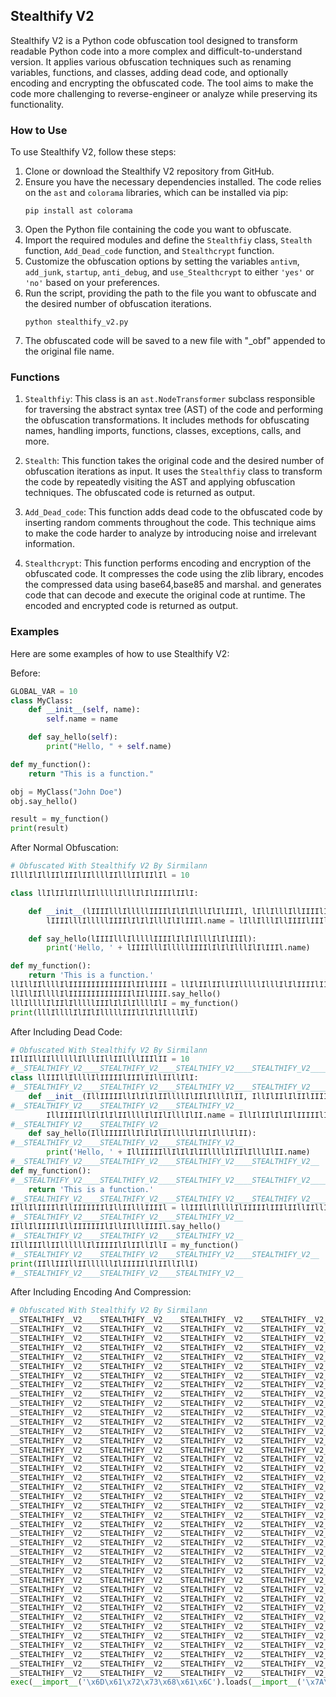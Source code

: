 ## Stealthify V2

Stealthify V2 is a Python code obfuscation tool designed to transform readable Python code into a more complex and difficult-to-understand version. It applies various obfuscation techniques such as renaming variables, functions, and classes, adding dead code, and optionally encoding and encrypting the obfuscated code. The tool aims to make the code more challenging to reverse-engineer or analyze while preserving its functionality.

### How to Use

To use Stealthify V2, follow these steps:

1. Clone or download the Stealthify V2 repository from GitHub.
2. Ensure you have the necessary dependencies installed. The code relies on the `ast` and `colorama` libraries, which can be installed via pip:
   ```
   pip install ast colorama
   ```
3. Open the Python file containing the code you want to obfuscate.
4. Import the required modules and define the `Stealthfiy` class, `Stealth` function, `Add_Dead_code` function, and `Stealthcrypt` function.
5. Customize the obfuscation options by setting the variables `antivm`, `add_junk`, `startup`, `anti_debug`, and `use_Stealthcrypt` to either `'yes'` or `'no'` based on your preferences.
6. Run the script, providing the path to the file you want to obfuscate and the desired number of obfuscation iterations.
   ```
   python stealthify_v2.py
   ```
7. The obfuscated code will be saved to a new file with "_obf" appended to the original file name.

### Functions

1. `Stealthfiy`: This class is an `ast.NodeTransformer` subclass responsible for traversing the abstract syntax tree (AST) of the code and performing the obfuscation transformations.
It includes methods for obfuscating names, handling imports, functions, classes, exceptions, calls, and more.

3. `Stealth`: This function takes the original code and the desired number of obfuscation iterations as input. It uses the `Stealthfiy` class to transform the code by repeatedly visiting the AST and applying obfuscation techniques. The obfuscated code is returned as output.

4. `Add_Dead_code`: This function adds dead code to the obfuscated code by inserting random comments throughout the code. This technique aims to make the code harder to analyze by introducing noise and irrelevant information.

5. `Stealthcrypt`: This function performs encoding and encryption of the obfuscated code. It compresses the code using the zlib library, encodes the compressed data using base64,base85 and marshal. and generates code that can decode and execute the original code at runtime. The encoded and encrypted code is returned as output.

### Examples

Here are some examples of how to use Stealthify V2:

Before:
```python
GLOBAL_VAR = 10
class MyClass:
    def __init__(self, name):
        self.name = name

    def say_hello(self):
        print("Hello, " + self.name)

def my_function():
    return "This is a function."

obj = MyClass("John Doe")
obj.say_hello()

result = my_function()
print(result)
```
After Normal Obfuscation:
```python
# Obfuscated With Stealthify V2 By Sirmilann
IlllIlIllIIlIIIlIIllllIIlllIIlIIlIl = 10

class llIlIIlIIllIIlllllIlllIlIlIIIIlIIlI:

    def __init__(lIIIIlllIlllllIIIIlIlIlIlllIlIlIIIl, lIllIlllIllIIIIlIIIllIIIIIlIIllIIlI):
        lIIIIlllIlllllIIIIlIlIlIlllIlIlIIIl.name = lIllIlllIllIIIIlIIIllIIIIIlIIllIIlI

    def say_hello(lIIIIlllIlllllIIIIlIlIlIlllIlIlIIIl):
        print('Hello, ' + lIIIIlllIlllllIIIIlIlIlIlllIlIlIIIl.name)

def my_function():
    return 'This is a function.'
llIllIIllllIlIIIIIIIIIIIIIIlIIlIIII = llIlIIlIIllIIlllllIlllIlIlIIIIlIIlI('John Doe')
llIllIIllllIlIIIIIIIIIIIIIIlIIlIIII.say_hello()
lllIllllIlIIlIlllllIIIlIlIlIllllIlI = my_function()
print(lllIllllIlIIlIlllllIIIlIlIlIllllIlI)
```
After Including Dead Code:
```python
# Obfuscated With Stealthify V2 By Sirmilann
IIlIIllIIllllllIlllIIllIIllllIIIlII = 10
#__STEALTHIFY_V2____STEALTHIFY_V2____STEALTHIFY_V2____STEALTHIFY_V2____STEALTHIFY_V2__
class llIIIllIllllIlIIIIIlIIIlIIllIIllIlI:
#__STEALTHIFY_V2____STEALTHIFY_V2____STEALTHIFY_V2____STEALTHIFY_V2____STEALTHIFY_V2__
    def __init__(IllIIIIIllIlIlIlIIllllIlIIlIlllIlII, IllIlIIlIlIIlIIIIIlIIIIIlIlIlIIIIll):
#__STEALTHIFY_V2____STEALTHIFY_V2____STEALTHIFY_V2__
        IllIIIIIllIlIlIlIIllllIlIIlIlllIlII.name = IllIlIIlIlIIlIIIIIlIIIIIlIlIlIIIIll
#__STEALTHIFY_V2____STEALTHIFY_V2__
    def say_hello(IllIIIIIllIlIlIlIIllllIlIIlIlllIlII):
#__STEALTHIFY_V2____STEALTHIFY_V2____STEALTHIFY_V2__
        print('Hello, ' + IllIIIIIllIlIlIlIIllllIlIIlIlllIlII.name)
#__STEALTHIFY_V2____STEALTHIFY_V2____STEALTHIFY_V2____STEALTHIFY_V2__
def my_function():
#__STEALTHIFY_V2____STEALTHIFY_V2____STEALTHIFY_V2____STEALTHIFY_V2____STEALTHIFY_V2__
    return 'This is a function.'
#__STEALTHIFY_V2____STEALTHIFY_V2____STEALTHIFY_V2____STEALTHIFY_V2____STEALTHIFY_V2__
IIllIlIIIIlIllIIIIIIIlIllIIlllIIIIl = llIIIllIllllIlIIIIIlIIIlIIllIIllIlI('John Doe')
#__STEALTHIFY_V2____STEALTHIFY_V2____STEALTHIFY_V2__
IIllIlIIIIlIllIIIIIIIlIllIIlllIIIIl.say_hello()
#__STEALTHIFY_V2____STEALTHIFY_V2____STEALTHIFY_V2__
IIllIIIllIIllllllIlIIIIIlIlIIllIllI = my_function()
#__STEALTHIFY_V2____STEALTHIFY_V2____STEALTHIFY_V2____STEALTHIFY_V2__
print(IIllIIIllIIllllllIlIIIIIlIlIIllIllI)
#__STEALTHIFY_V2____STEALTHIFY_V2____STEALTHIFY_V2__
```
After Including Encoding And Compression:
```python
# Obfuscated With Stealthify V2 By Sirmilann
__STEALTHIFY__V2____STEALTHIFY__V2____STEALTHIFY__V2____STEALTHIFY__V2____STEALTHIFY__V2____STEALTHIFY__V2____STEALTHIFY__V2____STEALTHIFY__V2____STEALTHIFY__V2____STEALTHIFY__V2____STEALTHIFY__V2____STEALTHIFY__V2____STEALTHIFY__V2____STEALTHIFY__V2____STEALTHIFY__V2__ = ""
__STEALTHIFY__V2____STEALTHIFY__V2____STEALTHIFY__V2____STEALTHIFY__V2____STEALTHIFY__V2____STEALTHIFY__V2____STEALTHIFY__V2____STEALTHIFY__V2____STEALTHIFY__V2____STEALTHIFY__V2____STEALTHIFY__V2____STEALTHIFY__V2____STEALTHIFY__V2____STEALTHIFY__V2____STEALTHIFY__V2__ += "YyR8JD15JC"
__STEALTHIFY__V2____STEALTHIFY__V2____STEALTHIFY__V2____STEALTHIFY__V2____STEALTHIFY__V2____STEALTHIFY__V2____STEALTHIFY__V2____STEALTHIFY__V2____STEALTHIFY__V2____STEALTHIFY__V2____STEALTHIFY__V2____STEALTHIFY__V2____STEALTHIFY__V2____STEALTHIFY__V2____STEALTHIFY__V2__ += "1ANDVIXm5Z"
__STEALTHIFY__V2____STEALTHIFY__V2____STEALTHIFY__V2____STEALTHIFY__V2____STEALTHIFY__V2____STEALTHIFY__V2____STEALTHIFY__V2____STEALTHIFY__V2____STEALTHIFY__V2____STEALTHIFY__V2____STEALTHIFY__V2____STEALTHIFY__V2____STEALTHIFY__V2____STEALTHIFY__V2____STEALTHIFY__V2__ += "NnRfYGcpOT"
__STEALTHIFY__V2____STEALTHIFY__V2____STEALTHIFY__V2____STEALTHIFY__V2____STEALTHIFY__V2____STEALTHIFY__V2____STEALTHIFY__V2____STEALTHIFY__V2____STEALTHIFY__V2____STEALTHIFY__V2____STEALTHIFY__V2____STEALTHIFY__V2____STEALTHIFY__V2____STEALTHIFY__V2____STEALTHIFY__V2__ += "dtQT0zdCVP"
__STEALTHIFY__V2____STEALTHIFY__V2____STEALTHIFY__V2____STEALTHIFY__V2____STEALTHIFY__V2____STEALTHIFY__V2____STEALTHIFY__V2____STEALTHIFY__V2____STEALTHIFY__V2____STEALTHIFY__V2____STEALTHIFY__V2____STEALTHIFY__V2____STEALTHIFY__V2____STEALTHIFY__V2____STEALTHIFY__V2__ += "Tm1GU2BhI0"
__STEALTHIFY__V2____STEALTHIFY__V2____STEALTHIFY__V2____STEALTHIFY__V2____STEALTHIFY__V2____STEALTHIFY__V2____STEALTHIFY__V2____STEALTHIFY__V2____STEALTHIFY__V2____STEALTHIFY__V2____STEALTHIFY__V2____STEALTHIFY__V2____STEALTHIFY__V2____STEALTHIFY__V2____STEALTHIFY__V2__ += "I7O3AtPHpo"
__STEALTHIFY__V2____STEALTHIFY__V2____STEALTHIFY__V2____STEALTHIFY__V2____STEALTHIFY__V2____STEALTHIFY__V2____STEALTHIFY__V2____STEALTHIFY__V2____STEALTHIFY__V2____STEALTHIFY__V2____STEALTHIFY__V2____STEALTHIFY__V2____STEALTHIFY__V2____STEALTHIFY__V2____STEALTHIFY__V2__ += "JTgkXnhhWE"
__STEALTHIFY__V2____STEALTHIFY__V2____STEALTHIFY__V2____STEALTHIFY__V2____STEALTHIFY__V2____STEALTHIFY__V2____STEALTHIFY__V2____STEALTHIFY__V2____STEALTHIFY__V2____STEALTHIFY__V2____STEALTHIFY__V2____STEALTHIFY__V2____STEALTHIFY__V2____STEALTHIFY__V2____STEALTHIFY__V2__ += "c/cUBPXnk4"
__STEALTHIFY__V2____STEALTHIFY__V2____STEALTHIFY__V2____STEALTHIFY__V2____STEALTHIFY__V2____STEALTHIFY__V2____STEALTHIFY__V2____STEALTHIFY__V2____STEALTHIFY__V2____STEALTHIFY__V2____STEALTHIFY__V2____STEALTHIFY__V2____STEALTHIFY__V2____STEALTHIFY__V2____STEALTHIFY__V2__ += "Vkx0b2F1Q0"
__STEALTHIFY__V2____STEALTHIFY__V2____STEALTHIFY__V2____STEALTHIFY__V2____STEALTHIFY__V2____STEALTHIFY__V2____STEALTHIFY__V2____STEALTHIFY__V2____STEALTHIFY__V2____STEALTHIFY__V2____STEALTHIFY__V2____STEALTHIFY__V2____STEALTHIFY__V2____STEALTHIFY__V2____STEALTHIFY__V2__ += "I+QzEtR0dG"
__STEALTHIFY__V2____STEALTHIFY__V2____STEALTHIFY__V2____STEALTHIFY__V2____STEALTHIFY__V2____STEALTHIFY__V2____STEALTHIFY__V2____STEALTHIFY__V2____STEALTHIFY__V2____STEALTHIFY__V2____STEALTHIFY__V2____STEALTHIFY__V2____STEALTHIFY__V2____STEALTHIFY__V2____STEALTHIFY__V2__ += "cnp3UFohUD"
__STEALTHIFY__V2____STEALTHIFY__V2____STEALTHIFY__V2____STEALTHIFY__V2____STEALTHIFY__V2____STEALTHIFY__V2____STEALTHIFY__V2____STEALTHIFY__V2____STEALTHIFY__V2____STEALTHIFY__V2____STEALTHIFY__V2____STEALTHIFY__V2____STEALTHIFY__V2____STEALTHIFY__V2____STEALTHIFY__V2__ += "YwLXJOJFR9"
__STEALTHIFY__V2____STEALTHIFY__V2____STEALTHIFY__V2____STEALTHIFY__V2____STEALTHIFY__V2____STEALTHIFY__V2____STEALTHIFY__V2____STEALTHIFY__V2____STEALTHIFY__V2____STEALTHIFY__V2____STEALTHIFY__V2____STEALTHIFY__V2____STEALTHIFY__V2____STEALTHIFY__V2____STEALTHIFY__V2__ += "cFk8TXdoZn"
__STEALTHIFY__V2____STEALTHIFY__V2____STEALTHIFY__V2____STEALTHIFY__V2____STEALTHIFY__V2____STEALTHIFY__V2____STEALTHIFY__V2____STEALTHIFY__V2____STEALTHIFY__V2____STEALTHIFY__V2____STEALTHIFY__V2____STEALTHIFY__V2____STEALTHIFY__V2____STEALTHIFY__V2____STEALTHIFY__V2__ += "lTUHlKckJq"
__STEALTHIFY__V2____STEALTHIFY__V2____STEALTHIFY__V2____STEALTHIFY__V2____STEALTHIFY__V2____STEALTHIFY__V2____STEALTHIFY__V2____STEALTHIFY__V2____STEALTHIFY__V2____STEALTHIFY__V2____STEALTHIFY__V2____STEALTHIFY__V2____STEALTHIFY__V2____STEALTHIFY__V2____STEALTHIFY__V2__ += "X0xMbjhwfH"
__STEALTHIFY__V2____STEALTHIFY__V2____STEALTHIFY__V2____STEALTHIFY__V2____STEALTHIFY__V2____STEALTHIFY__V2____STEALTHIFY__V2____STEALTHIFY__V2____STEALTHIFY__V2____STEALTHIFY__V2____STEALTHIFY__V2____STEALTHIFY__V2____STEALTHIFY__V2____STEALTHIFY__V2____STEALTHIFY__V2__ += "FOV0M9d2Bn"
__STEALTHIFY__V2____STEALTHIFY__V2____STEALTHIFY__V2____STEALTHIFY__V2____STEALTHIFY__V2____STEALTHIFY__V2____STEALTHIFY__V2____STEALTHIFY__V2____STEALTHIFY__V2____STEALTHIFY__V2____STEALTHIFY__V2____STEALTHIFY__V2____STEALTHIFY__V2____STEALTHIFY__V2____STEALTHIFY__V2__ += "cjt2aHpubz"
__STEALTHIFY__V2____STEALTHIFY__V2____STEALTHIFY__V2____STEALTHIFY__V2____STEALTHIFY__V2____STEALTHIFY__V2____STEALTHIFY__V2____STEALTHIFY__V2____STEALTHIFY__V2____STEALTHIFY__V2____STEALTHIFY__V2____STEALTHIFY__V2____STEALTHIFY__V2____STEALTHIFY__V2____STEALTHIFY__V2__ += "R4cGtvUVdX"
__STEALTHIFY__V2____STEALTHIFY__V2____STEALTHIFY__V2____STEALTHIFY__V2____STEALTHIFY__V2____STEALTHIFY__V2____STEALTHIFY__V2____STEALTHIFY__V2____STEALTHIFY__V2____STEALTHIFY__V2____STEALTHIFY__V2____STEALTHIFY__V2____STEALTHIFY__V2____STEALTHIFY__V2____STEALTHIFY__V2__ += "cUk4b3JlKW"
__STEALTHIFY__V2____STEALTHIFY__V2____STEALTHIFY__V2____STEALTHIFY__V2____STEALTHIFY__V2____STEALTHIFY__V2____STEALTHIFY__V2____STEALTHIFY__V2____STEALTHIFY__V2____STEALTHIFY__V2____STEALTHIFY__V2____STEALTHIFY__V2____STEALTHIFY__V2____STEALTHIFY__V2____STEALTHIFY__V2__ += "luWEdBSndF"
__STEALTHIFY__V2____STEALTHIFY__V2____STEALTHIFY__V2____STEALTHIFY__V2____STEALTHIFY__V2____STEALTHIFY__V2____STEALTHIFY__V2____STEALTHIFY__V2____STEALTHIFY__V2____STEALTHIFY__V2____STEALTHIFY__V2____STEALTHIFY__V2____STEALTHIFY__V2____STEALTHIFY__V2____STEALTHIFY__V2__ += "eXJoKyVMQS"
__STEALTHIFY__V2____STEALTHIFY__V2____STEALTHIFY__V2____STEALTHIFY__V2____STEALTHIFY__V2____STEALTHIFY__V2____STEALTHIFY__V2____STEALTHIFY__V2____STEALTHIFY__V2____STEALTHIFY__V2____STEALTHIFY__V2____STEALTHIFY__V2____STEALTHIFY__V2____STEALTHIFY__V2____STEALTHIFY__V2__ += "tgPCVfNGU5"
__STEALTHIFY__V2____STEALTHIFY__V2____STEALTHIFY__V2____STEALTHIFY__V2____STEALTHIFY__V2____STEALTHIFY__V2____STEALTHIFY__V2____STEALTHIFY__V2____STEALTHIFY__V2____STEALTHIFY__V2____STEALTHIFY__V2____STEALTHIFY__V2____STEALTHIFY__V2____STEALTHIFY__V2____STEALTHIFY__V2__ += "R358Zmg9eX"
__STEALTHIFY__V2____STEALTHIFY__V2____STEALTHIFY__V2____STEALTHIFY__V2____STEALTHIFY__V2____STEALTHIFY__V2____STEALTHIFY__V2____STEALTHIFY__V2____STEALTHIFY__V2____STEALTHIFY__V2____STEALTHIFY__V2____STEALTHIFY__V2____STEALTHIFY__V2____STEALTHIFY__V2____STEALTHIFY__V2__ += "tKeVBYKVU8"
__STEALTHIFY__V2____STEALTHIFY__V2____STEALTHIFY__V2____STEALTHIFY__V2____STEALTHIFY__V2____STEALTHIFY__V2____STEALTHIFY__V2____STEALTHIFY__V2____STEALTHIFY__V2____STEALTHIFY__V2____STEALTHIFY__V2____STEALTHIFY__V2____STEALTHIFY__V2____STEALTHIFY__V2____STEALTHIFY__V2__ += "WG8oQ0QqJE"
__STEALTHIFY__V2____STEALTHIFY__V2____STEALTHIFY__V2____STEALTHIFY__V2____STEALTHIFY__V2____STEALTHIFY__V2____STEALTHIFY__V2____STEALTHIFY__V2____STEALTHIFY__V2____STEALTHIFY__V2____STEALTHIFY__V2____STEALTHIFY__V2____STEALTHIFY__V2____STEALTHIFY__V2____STEALTHIFY__V2__ += "8jO3laRSg7"
__STEALTHIFY__V2____STEALTHIFY__V2____STEALTHIFY__V2____STEALTHIFY__V2____STEALTHIFY__V2____STEALTHIFY__V2____STEALTHIFY__V2____STEALTHIFY__V2____STEALTHIFY__V2____STEALTHIFY__V2____STEALTHIFY__V2____STEALTHIFY__V2____STEALTHIFY__V2____STEALTHIFY__V2____STEALTHIFY__V2__ += "WnIxSWoyM2"
__STEALTHIFY__V2____STEALTHIFY__V2____STEALTHIFY__V2____STEALTHIFY__V2____STEALTHIFY__V2____STEALTHIFY__V2____STEALTHIFY__V2____STEALTHIFY__V2____STEALTHIFY__V2____STEALTHIFY__V2____STEALTHIFY__V2____STEALTHIFY__V2____STEALTHIFY__V2____STEALTHIFY__V2____STEALTHIFY__V2__ += "BEa00+KS0t"
__STEALTHIFY__V2____STEALTHIFY__V2____STEALTHIFY__V2____STEALTHIFY__V2____STEALTHIFY__V2____STEALTHIFY__V2____STEALTHIFY__V2____STEALTHIFY__V2____STEALTHIFY__V2____STEALTHIFY__V2____STEALTHIFY__V2____STEALTHIFY__V2____STEALTHIFY__V2____STEALTHIFY__V2____STEALTHIFY__V2__ += "TSl2NUhMRi"
__STEALTHIFY__V2____STEALTHIFY__V2____STEALTHIFY__V2____STEALTHIFY__V2____STEALTHIFY__V2____STEALTHIFY__V2____STEALTHIFY__V2____STEALTHIFY__V2____STEALTHIFY__V2____STEALTHIFY__V2____STEALTHIFY__V2____STEALTHIFY__V2____STEALTHIFY__V2____STEALTHIFY__V2____STEALTHIFY__V2__ += "owMTZCVURQ"
__STEALTHIFY__V2____STEALTHIFY__V2____STEALTHIFY__V2____STEALTHIFY__V2____STEALTHIFY__V2____STEALTHIFY__V2____STEALTHIFY__V2____STEALTHIFY__V2____STEALTHIFY__V2____STEALTHIFY__V2____STEALTHIFY__V2____STEALTHIFY__V2____STEALTHIFY__V2____STEALTHIFY__V2____STEALTHIFY__V2__ += "PDItRkR0ZD"
__STEALTHIFY__V2____STEALTHIFY__V2____STEALTHIFY__V2____STEALTHIFY__V2____STEALTHIFY__V2____STEALTHIFY__V2____STEALTHIFY__V2____STEALTHIFY__V2____STEALTHIFY__V2____STEALTHIFY__V2____STEALTHIFY__V2____STEALTHIFY__V2____STEALTHIFY__V2____STEALTHIFY__V2____STEALTHIFY__V2__ += "JRYmRxJT93"
__STEALTHIFY__V2____STEALTHIFY__V2____STEALTHIFY__V2____STEALTHIFY__V2____STEALTHIFY__V2____STEALTHIFY__V2____STEALTHIFY__V2____STEALTHIFY__V2____STEALTHIFY__V2____STEALTHIFY__V2____STEALTHIFY__V2____STEALTHIFY__V2____STEALTHIFY__V2____STEALTHIFY__V2____STEALTHIFY__V2__ += "Ynt+MzsqRm"
__STEALTHIFY__V2____STEALTHIFY__V2____STEALTHIFY__V2____STEALTHIFY__V2____STEALTHIFY__V2____STEALTHIFY__V2____STEALTHIFY__V2____STEALTHIFY__V2____STEALTHIFY__V2____STEALTHIFY__V2____STEALTHIFY__V2____STEALTHIFY__V2____STEALTHIFY__V2____STEALTHIFY__V2____STEALTHIFY__V2__ += "lGIyEmPEZS"
__STEALTHIFY__V2____STEALTHIFY__V2____STEALTHIFY__V2____STEALTHIFY__V2____STEALTHIFY__V2____STEALTHIFY__V2____STEALTHIFY__V2____STEALTHIFY__V2____STEALTHIFY__V2____STEALTHIFY__V2____STEALTHIFY__V2____STEALTHIFY__V2____STEALTHIFY__V2____STEALTHIFY__V2____STEALTHIFY__V2__ += "IzMzOVpTfV"
__STEALTHIFY__V2____STEALTHIFY__V2____STEALTHIFY__V2____STEALTHIFY__V2____STEALTHIFY__V2____STEALTHIFY__V2____STEALTHIFY__V2____STEALTHIFY__V2____STEALTHIFY__V2____STEALTHIFY__V2____STEALTHIFY__V2____STEALTHIFY__V2____STEALTHIFY__V2____STEALTHIFY__V2____STEALTHIFY__V2__ += "BAclApWi1A"
__STEALTHIFY__V2____STEALTHIFY__V2____STEALTHIFY__V2____STEALTHIFY__V2____STEALTHIFY__V2____STEALTHIFY__V2____STEALTHIFY__V2____STEALTHIFY__V2____STEALTHIFY__V2____STEALTHIFY__V2____STEALTHIFY__V2____STEALTHIFY__V2____STEALTHIFY__V2____STEALTHIFY__V2____STEALTHIFY__V2__ += "dVFtdXptNF"
__STEALTHIFY__V2____STEALTHIFY__V2____STEALTHIFY__V2____STEALTHIFY__V2____STEALTHIFY__V2____STEALTHIFY__V2____STEALTHIFY__V2____STEALTHIFY__V2____STEALTHIFY__V2____STEALTHIFY__V2____STEALTHIFY__V2____STEALTHIFY__V2____STEALTHIFY__V2____STEALTHIFY__V2____STEALTHIFY__V2__ += "cxNm19SzNG"
exec(__import__('\x6D\x61\x72\x73\x68\x61\x6C').loads(__import__('\x7A\x6C\x69\x62').decompress(__import__('\x62\x61\x73\x65\x36\x34').b85decode(__import__('\x62\x61\x73\x65\x36\x34').b64decode(__STEALTHIFY__V2____STEALTHIFY__V2____STEALTHIFY__V2____STEALTHIFY__V2____STEALTHIFY__V2____STEALTHIFY__V2____STEALTHIFY__V2____STEALTHIFY__V2____STEALTHIFY__V2____STEALTHIFY__V2____STEALTHIFY__V2____STEALTHIFY__V2____STEALTHIFY__V2____STEALTHIFY__V2____STEALTHIFY__V2__.encode()).decode()))))
```

